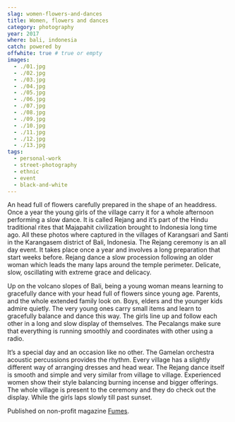 ```yaml
---
slag: women-flowers-and-dances
title: Women, flowers and dances
category: photography
year: 2017
where: bali, indonesia
catch: powered by
offwhite: true # true or empty
images:
  - ./01.jpg
  - ./02.jpg
  - ./03.jpg
  - ./04.jpg
  - ./05.jpg
  - ./06.jpg
  - ./07.jpg
  - ./08.jpg
  - ./09.jpg
  - ./10.jpg
  - ./11.jpg
  - ./12.jpg
  - ./13.jpg
tags:
  - personal-work
  - street-photography
  - ethnic
  - event
  - black-and-white
---
```


An head full of flowers carefully prepared in the shape of an headdress. Once a year the young girls of the village carry it for a whole afternoon performing a slow dance.
It is called Rejang and it’s part of the Hindu traditional rites that Majapahit civilization brought to Indonesia long time ago. All these photos where captured in the villages of Karangsari and Santi in the Karangasem district of Bali, Indonesia.
The Rejang ceremony is an all day event. It takes place once a year and involves a long preparation that start weeks before. Rejang dance a slow procession following an older woman which leads the many laps around the temple perimeter. Delicate, slow, oscillating with extreme grace and delicacy.

Up on the volcano slopes of Bali, being a young woman means learning to gracefully dance with your head full of flowers since young age. Parents, and the whole extended family look on. Boys, elders and the younger kids admire quietly. The very young ones carry small items and learn to gracefully balance and dance this way. The girls line up and follow each other in a long and slow display of themselves. The Pecalangs make sure that everything is running smoothly and coordinates with other using a radio.

It’s a special day and an occasion like no other. The Gamelan orchestra acoustic percussions provides the rhythm. Every village has a slightly different way of arranging dresses and head wear. The Rejang dance itself is smooth and simple and very similar from village to village. Experienced women show their style balancing burning incense and bigger offerings. The whole village is present to the ceremony and they do check out the display. While the girls laps slowly till past sunset.

Published on non-profit magazine [Fumes](https://fumes.junglestar.org/photo-journalism/women-flowers-and-dances/).
